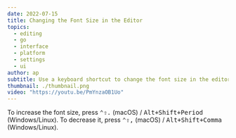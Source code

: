 ```yaml
---
date: 2022-07-15
title: Changing the Font Size in the Editor
topics:
  - editing
  - go
  - interface
  - platform
  - settings
  - ui
author: ap
subtitle: Use a keyboard shortcut to change the font size in the editor.
thumbnail: ./thumbnail.png
video: "https://youtu.be/PmYnzaOB1Uo"
---
```


To increase the font size, press <kbd>⌃⇧.</kbd> (macOS) / <kbd>Alt+Shift+Period</kbd> (Windows/Linux). To decrease it, press <kbd>⌃⇧,</kbd> (macOS) / <kbd>Alt+Shift+Comma</kbd> (Windows/Linux).
